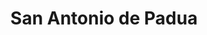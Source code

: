 ---
title: San Antonio de Padua
url: /san-antonio-de-padua/
latitude: -34.667
longitude: -58.698
---